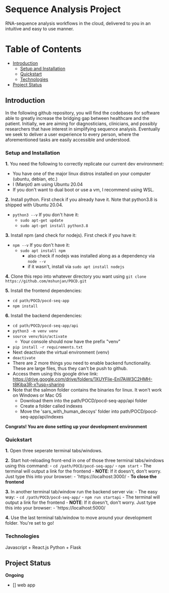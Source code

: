 # Sequence Analysis Project
RNA-sequence analysis workflows in the cloud, delivered to you in an intuitive and easy to use manner.

# Table of Contents 
- [Introduction](#introduction)
  * [Setup and Installation](#setup-and-installation)
  * [Quickstart](#quickstart)
  * [Technologies](#technologies)
- [Project Status](#project-status)
 
## Introduction

In the following github repository, you will find the codebases for software able to greatly increase the bridging gap between healthcare and the patient. Initially, we are aiming for diagnosticians, clinicians, and possibly researchers that have interest in simplifying sequence analysis. Eventually we seek to deliver a user experience to every person, where the aforementioned tasks are easily accessible and understood.
  
### **Setup and Installation** 
**1.** You need the following to correctly replicate our current dev environment: 
  - You have one of the major linux distros installed on your computer (ubuntu, debian, etc.)
  - I (Manjot) am using Ubuntu 20.04
  - If you don't want to dual boot or use a vm, I recommend using WSL.

**2.** Install python. First check if you already have it. Note that python3.8 is shipped with Ubuntu 20.04.
  - `python3 --v`
  If you don't have it:
    - `sudo apt-get update`
    - `sudo apt-get install python3.8` 

**3.** Install npm (and check for nodejs). First check if you have it:
  - `npm --v`
  If you don't have it:
    - `sudo apt install npm` 
      - also check if nodejs was installed along as a dependency via `node --v`
      - if it wasn't, install via `sudo apt install nodejs` 

**4.** Clone this repo into whatever directory you want using `git clone https://github.com/mshunjan/POCD.git`  
 
**5.** Install the frontend dependencies:
  - `cd path/POCD/pocd-seq-app`
  - `npm install`

**6.** Install the backend dependencies:  
  - `cd path/POCD/pocd-seq-app/api`
  - `python3 -m venv venv`
  - `source venv/bin/activate`
    - Your console should now have the prefix "venv"
  - `pip install -r requirements.txt` 
  - Next deactivate the virtual environment (venv)
  - `deactivate`
  - There are 2 more things you need to enable backend functionality. These are large files, thus they can't be push to github. 
  - Access them using this google drive link: https://drive.google.com/drive/folders/1XUYFlie-Enl7AiW3C2HMH-t8Kjba3R-x?usp=sharing
  - Note that the salmon folder contains the binaries for linux. It won't work on Windows or Mac OS
    - Download them into the path/POCD/pocd-seq-app/api folder
    - Create a folder called indexes
    - Move the 'sars_with_human_decoys' folder into path/POCD/pocd-seq-app/api/indexes

**Congrats! You are done setting up your development environment**

### **Quickstart**
**1.** Open three seperate terminal tabs/windows.

**2.** Start hot-reloading front-end in one of those three terminal tabs/windows using this command:
    - `cd /path/POCD/pocd-seq-app/`
    - `npm start`
    - The terminal will output a link for the frontend
      - **NOTE**: If it doesn't, don't worry. Just type this into your browser:
      - 'https://localhost:3000/ 
    - **To close the frontend**

**3.** In another terminal tab/window run the backend server via:
    - The easy way:
    - `cd /path/POCD/pocd-seq-app/`
    - `npm run startapi`
    - The terminal will output a link for the frontend
      - **NOTE**: If it doesn't, don't worry. Just type this into your browser:
      - 'https://localhost:5000/ 

**4.** Use the last terminal tab/window to move around your development folder. You're set to go!
### **Technologies**
Javascript + React.js 
Python + Flask 

## Project Status
**Ongoing** 
- [] web app

